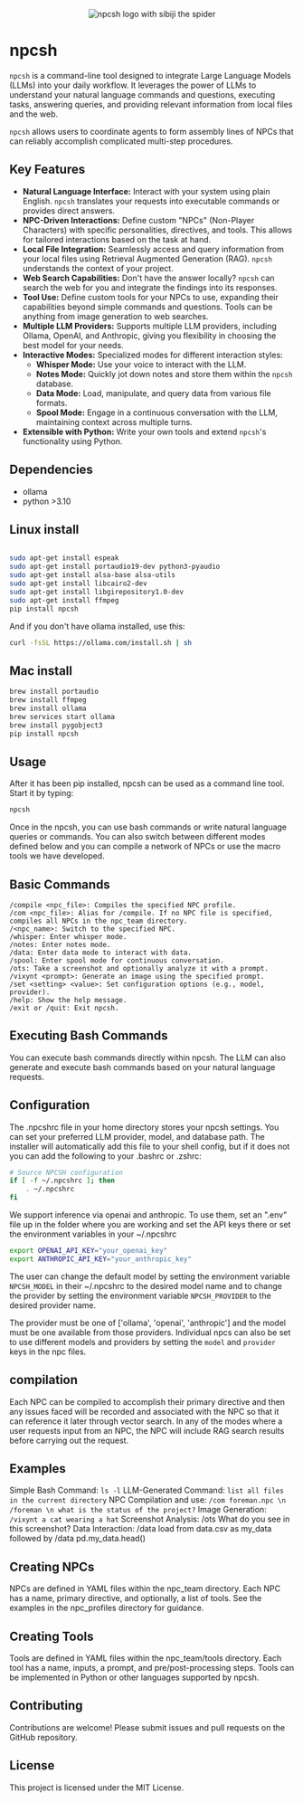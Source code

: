 <p align="center">
  <img src="https://raw.githubusercontent.com/cagostino/npcsh/main/npcsh/npcsh.png" alt="npcsh logo with sibiji the spider">
</p>                                      


# npcsh


`npcsh` is a command-line tool designed to integrate Large Language Models (LLMs) into your daily workflow. It leverages the power of LLMs to understand your natural language commands and questions, executing tasks, answering queries, and providing relevant information from local files and the web.

`npcsh` allows users to coordinate agents to form assembly lines of NPCs that can reliably accomplish complicated multi-step procedures.

## Key Features

* **Natural Language Interface:** Interact with your system using plain English.  `npcsh` translates your requests into executable commands or provides direct answers.
* **NPC-Driven Interactions:** Define custom "NPCs" (Non-Player Characters) with specific personalities, directives, and tools. This allows for tailored interactions based on the task at hand.
* **Local File Integration:** Seamlessly access and query information from your local files using Retrieval Augmented Generation (RAG). `npcsh` understands the context of your project.
* **Web Search Capabilities:**  Don't have the answer locally? `npcsh` can search the web for you and integrate the findings into its responses.
* **Tool Use:** Define custom tools for your NPCs to use, expanding their capabilities beyond simple commands and questions. Tools can be anything from image generation to web searches.
* **Multiple LLM Providers:** Supports multiple LLM providers, including Ollama, OpenAI, and Anthropic, giving you flexibility in choosing the best model for your needs.
* **Interactive Modes:** Specialized modes for different interaction styles:
    * **Whisper Mode:**  Use your voice to interact with the LLM.
    * **Notes Mode:** Quickly jot down notes and store them within the `npcsh` database.
    * **Data Mode:**  Load, manipulate, and query data from various file formats.
    * **Spool Mode:** Engage in a continuous conversation with the LLM, maintaining context across multiple turns.
* **Extensible with Python:**  Write your own tools and extend `npcsh`'s functionality using Python.


## Dependencies

- ollama
- python >3.10





## Linux install
```bash

sudo apt-get install espeak
sudo apt-get install portaudio19-dev python3-pyaudio
sudo apt-get install alsa-base alsa-utils
sudo apt-get install libcairo2-dev
sudo apt-get install libgirepository1.0-dev
sudo apt-get install ffmpeg
pip install npcsh
```
And if you don't have ollama installed, use this:
```bash
curl -fsSL https://ollama.com/install.sh | sh
```



## Mac install
```bash
brew install portaudio
brew install ffmpeg
brew install ollama
brew services start ollama
brew install pygobject3
pip install npcsh
```

## Usage
After it has been pip installed, npcsh can be used as a command line tool. Start it by typing:
```bash
npcsh
```

Once in the npcsh, you can use bash commands or write natural language queries or commands. You can also switch between different modes defined below and you can compile a network of NPCs or use the macro tools we have developed.



## Basic Commands
```npcsh
/compile <npc_file>: Compiles the specified NPC profile.
/com <npc_file>: Alias for /compile. If no NPC file is specified, compiles all NPCs in the npc_team directory.
/<npc_name>: Switch to the specified NPC.
/whisper: Enter whisper mode.
/notes: Enter notes mode.
/data: Enter data mode to interact with data.
/spool: Enter spool mode for continuous conversation.
/ots: Take a screenshot and optionally analyze it with a prompt.
/vixynt <prompt>: Generate an image using the specified prompt.
/set <setting> <value>: Set configuration options (e.g., model, provider).
/help: Show the help message.
/exit or /quit: Exit npcsh.
```
## Executing Bash Commands
You can execute bash commands directly within npcsh. The LLM can also generate and execute bash commands based on your natural language requests.


## Configuration

The .npcshrc file in your home directory stores your npcsh settings. You can set your preferred LLM provider, model, and database path. The installer will automatically add this file to your shell config, but if it does not you can add the following to your .bashrc or .zshrc:

```bash
# Source NPCSH configuration
if [ -f ~/.npcshrc ]; then
    . ~/.npcshrc
fi
```

We support inference via openai and anthropic. To use them, set an ".env" file up in the folder where you are working and set the API keys there or set the environment variables in your ~/.npcshrc

```bash
export OPENAI_API_KEY="your_openai_key"
export ANTHROPIC_API_KEY="your_anthropic_key"
```

The user can change the default model by setting the environment variable `NPCSH_MODEL` in their ~/.npcshrc to the desired model name and to change the provider by setting the environment variable `NPCSH_PROVIDER` to the desired provider name.

The provider must be one of ['ollama', 'openai', 'anthropic'] and the model must be one available from those providers. Individual npcs can also be set to use different models and providers by setting the `model` and `provider` keys in the npc files.


## compilation

Each NPC can be compiled to accomplish their primary directive and then any issues faced will be recorded and associated with the NPC so that it can reference it later through vector search. In any of the modes where a user requests input from an NPC, the NPC will include RAG search results before carrying out the request.


## Examples

Simple Bash Command: `ls -l`
LLM-Generated Command: `list all files in the current directory`
NPC Compilation and use: `/com foreman.npc \n /foreman \n what is the status of the project?`
Image Generation: `/vixynt a cat wearing a hat`
Screenshot Analysis: /ots What do you see in this screenshot?
Data Interaction: /data load from data.csv as my_data followed by /data pd.my_data.head()




## Creating NPCs
NPCs are defined in YAML files within the npc_team directory. Each NPC has a name, primary directive, and optionally, a list of tools. See the examples in the npc_profiles directory for guidance.

## Creating Tools
Tools are defined in YAML files within the npc_team/tools directory. Each tool has a name, inputs, a prompt, and pre/post-processing steps. Tools can be implemented in Python or other languages supported by npcsh.

## Contributing
Contributions are welcome! Please submit issues and pull requests on the GitHub repository.

## License
This project is licensed under the MIT License.
